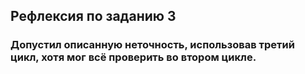 ## Рефлексия по заданию 3

### Допустил описанную неточность, использовав третий цикл, хотя мог всё проверить во втором цикле.